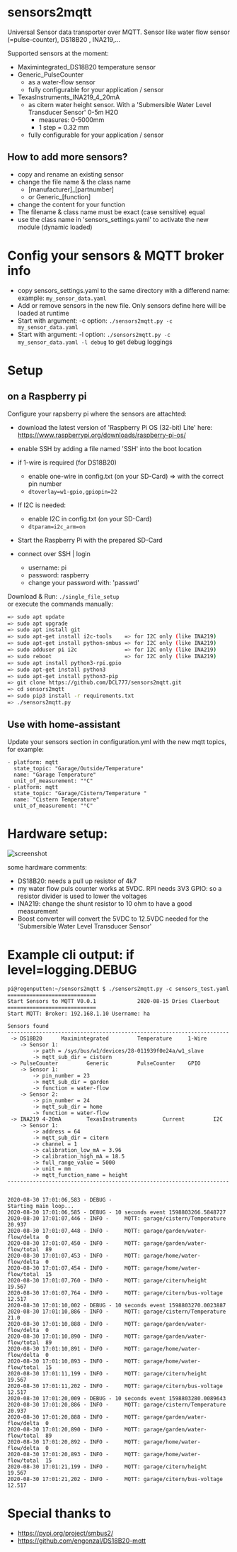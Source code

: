 # sensors2mqtt
Universal Sensor data transporter over MQTT.  Sensor like water flow sensor (=pulse-counter), DS18B20 , INA219,...  

Supported sensors at the moment:
- Maximintegrated_DS18B20 temperature sensor
- Generic_PulseCounter
  - as a water-flow sensor
  - fully configurable for your application / sensor
- TexasInstruments_INA219_4_20mA 
  - as citern water height sensor. With a 'Submersible Water Level Transducer Sensor' 0-5m H2O  
    - measures: 0-5000mm
    - 1 step = 0.32 mm
  - fully configurable for your application / sensor

## How to add more sensors? 
- copy and rename an existing sensor
- change the file name & the class name
    - [manufacturer]_[partnumber]
    - or Generic_[function]
- change the content for your function
- The filename & class name must be exact (case sensitive) equal
- use the class name in 'sensors_settings.yaml' to activate the new module (dynamic loaded)


# Config your sensors & MQTT broker info
- copy sensors_settings.yaml to the same directory with a differend name: example: ```my_sensor_data.yaml```
- Add or remove sensors in the new file.  Only sensors define here will be loaded at runtime
- Start with argument: -c option: ```./sensors2mqtt.py -c my_sensor_data.yaml```
- Start with argument: -l option: ```./sensors2mqtt.py -c my_sensor_data.yaml -l debug``` to get debug loggings


# Setup
## on a Raspberry pi
Configure your rapsberry pi where the sensors are attachted:
- download the latest version of 'Raspberry Pi OS (32-bit) Lite' here: https://www.raspberrypi.org/downloads/raspberry-pi-os/
- enable SSH by adding a file named 'SSH' into the boot location
- if 1-wire is required (for DS18B20)
  - enable one-wire in config.txt (on your SD-Card) => with the correct pin number
  - ```dtoverlay=w1-gpio,gpiopin=22```
- If I2C is needed:
  - enable I2C in config.txt (on your SD-Card)
  - ```dtparam=i2c_arm=on```

   
- Start the Raspberry Pi with the prepared SD-Card
- connect over SSH | login
   - username: pi
   - password: raspberry
   - change your password with: 'passwd'

Download & Run: ```./single_file_setup```    
or execute the commands manually:

```bash
=> sudo apt update
=> sudo apt upgrade
=> sudo apt install git
=> sudo apt-get install i2c-tools    => for I2C only (like INA219)
=> sudo apt-get install python-smbus => for I2C only (like INA219)
=> sudo adduser pi i2c               => for I2C only (like INA219)
=> sudo reboot                       => for I2C only (like INA219)
=> sudo apt install python3-rpi.gpio
=> sudo apt-get install python3 
=> sudo apt-get install python3-pip
=> git clone https://github.com/DCL777/sensors2mqtt.git
=> cd sensors2mqtt
=> sudo pip3 install -r requirements.txt
=> ./sensors2mqtt.py
```
## Use with home-assistant
Update your sensors section in configuration.yml with the new mqtt topics, for example:
```
- platform: mqtt
  state_topic: "Garage/Outside/Temperature"
  name: "Garage Temperature"
  unit_of_measurement: "°C"
- platform: mqtt
  state_topic: "Garage/Cistern/Temperature "
  name: "Cistern Temperature"
  unit_of_measurement: "°C"
```

# Hardware setup:
![screenshot](docs/images/hw.png?raw=true)

some hardware comments:
- DS18B20: needs a pull up resistor of 4k7
- my water flow puls counter works at 5VDC.  RPI needs 3V3 GPIO: so a resistor divider is used to lower the voltages
- INA219: change the shunt resistor to 10 ohm to have a good measurement
- Boost converter will convert the 5VDC to 12.5VDC needed for the 'Submersible Water Level Transducer Sensor'

# Example cli output: if level=logging.DEBUG
```
pi@regenputten:~/sensors2mqtt $ ./sensors2mqtt.py -c sensors_test.yaml
============================
Start Sensors to MQTT V0.0.1             2020-08-15 Dries Claerbout
============================
Start MQTT: Broker: 192.168.1.10 Username: ha

Sensors found
----------------------------------------------------------------------
 -> DS18B20      Maximintegrated         Temperature     1-Wire
    -> Sensor 1:
        -> path = /sys/bus/w1/devices/28-011939f0e24a/w1_slave
        -> mqtt_sub_dir = cistern
 -> PulseCounter         Generic         PulseCounter    GPIO
    -> Sensor 1:
        -> pin_number = 23
        -> mqtt_sub_dir = garden
        -> function = water-flow
    -> Sensor 2:
        -> pin_number = 24
        -> mqtt_sub_dir = home
        -> function = water-flow
 -> INA219 4-20mA        TexasInstruments        Current         I2C
    -> Sensor 1:
        -> address = 64
        -> mqtt_sub_dir = citern
        -> channel = 1
        -> calibration_low_mA = 3.96
        -> calibration_high_mA = 18.5
        -> full_range_value = 5000
        -> unit = mm
        -> mqtt_function_name = height
----------------------------------------------------------------------


2020-08-30 17:01:06,583 - DEBUG -
Starting main loop...
2020-08-30 17:01:06,585 - DEBUG - 10 seconds event 1598803266.5848727
2020-08-30 17:01:07,446 - INFO -     MQTT: garage/cistern/Temperature  20.937
2020-08-30 17:01:07,448 - INFO -     MQTT: garage/garden/water-flow/delta  0
2020-08-30 17:01:07,450 - INFO -     MQTT: garage/garden/water-flow/total  89
2020-08-30 17:01:07,453 - INFO -     MQTT: garage/home/water-flow/delta  0
2020-08-30 17:01:07,454 - INFO -     MQTT: garage/home/water-flow/total  15
2020-08-30 17:01:07,760 - INFO -     MQTT: garage/citern/height  19.567
2020-08-30 17:01:07,764 - INFO -     MQTT: garage/citern/bus-voltage  12.517
2020-08-30 17:01:10,002 - DEBUG - 10 seconds event 1598803270.0023887
2020-08-30 17:01:10,886 - INFO -     MQTT: garage/cistern/Temperature  21.0
2020-08-30 17:01:10,888 - INFO -     MQTT: garage/garden/water-flow/delta  0
2020-08-30 17:01:10,890 - INFO -     MQTT: garage/garden/water-flow/total  89
2020-08-30 17:01:10,891 - INFO -     MQTT: garage/home/water-flow/delta  0
2020-08-30 17:01:10,893 - INFO -     MQTT: garage/home/water-flow/total  15
2020-08-30 17:01:11,199 - INFO -     MQTT: garage/citern/height  19.567
2020-08-30 17:01:11,202 - INFO -     MQTT: garage/citern/bus-voltage  12.517
2020-08-30 17:01:20,009 - DEBUG - 10 seconds event 1598803280.0089643
2020-08-30 17:01:20,886 - INFO -     MQTT: garage/cistern/Temperature  20.937
2020-08-30 17:01:20,888 - INFO -     MQTT: garage/garden/water-flow/delta  0
2020-08-30 17:01:20,890 - INFO -     MQTT: garage/garden/water-flow/total  89
2020-08-30 17:01:20,892 - INFO -     MQTT: garage/home/water-flow/delta  0
2020-08-30 17:01:20,893 - INFO -     MQTT: garage/home/water-flow/total  15
2020-08-30 17:01:21,199 - INFO -     MQTT: garage/citern/height  19.567
2020-08-30 17:01:21,202 - INFO -     MQTT: garage/citern/bus-voltage  12.517
```



# Special thanks to 
- https://pypi.org/project/smbus2/
- https://github.com/engonzal/DS18B20-mqtt
